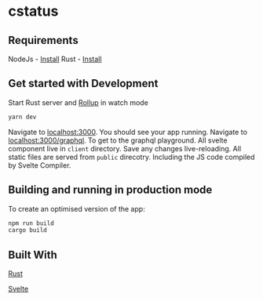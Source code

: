 # cstatus

## Requirements

NodeJs - [Install](https://nodejs.org/en/download/)
Rust - [Install](https://www.rust-lang.org/tools/install)

## Get started with Development

Start Rust server and [Rollup](https://rollupjs.org) in watch mode

```bash
yarn dev
```

Navigate to [localhost:3000](http://localhost:3000). You should see your app running.
Navigate to [localhost:3000/graphql](http://localhost:3000/graphql). To get to the graphql playground.
All svelte component live in `client` directory. Save any changes live-reloading.
All static files are served from `public` direcotry. Including the JS code compiled by Svelte Compiler.

## Building and running in production mode

To create an optimised version of the app:

```bash
npm run build
cargo build
```

## Built With

[Rust](https://www.rust-lang.org/)

[Svelte](https://svelte.dev/)
